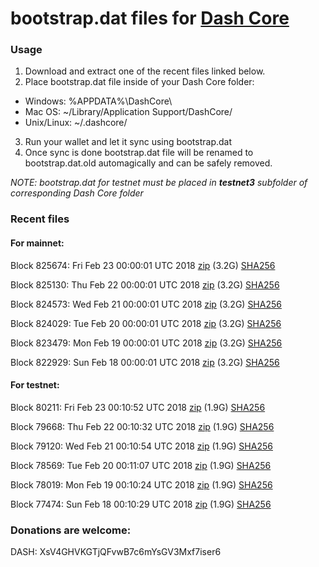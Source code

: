 # bootstrap.dat files for [Dash Core](https://www.dash.org)

### Usage

1. Download and extract one of the recent files linked below.
2. Place bootstrap.dat file inside of your Dash Core folder:
 - Windows: %APPDATA%\DashCore\
 - Mac OS: ~/Library/Application Support/DashCore/
 - Unix/Linux: ~/.dashcore/
3. Run your wallet and let it sync using bootstrap.dat
4. Once sync is done bootstrap.dat file will be renamed to bootstrap.dat.old automagically and can be safely removed.

_NOTE: bootstrap.dat for testnet must be placed in **testnet3** subfolder of corresponding Dash Core folder_

### Recent files

#### For mainnet:

Block 825674: Fri Feb 23 00:00:01 UTC 2018 [zip](https://dash-bootstrap.ams3.digitaloceanspaces.com/mainnet/2018-02-23/bootstrap.dat.zip) (3.2G) [SHA256](https://dash-bootstrap.ams3.digitaloceanspaces.com/mainnet/2018-02-23/sha256.txt)

Block 825130: Thu Feb 22 00:00:01 UTC 2018 [zip](https://dash-bootstrap.ams3.digitaloceanspaces.com/mainnet/2018-02-22/bootstrap.dat.zip) (3.2G) [SHA256](https://dash-bootstrap.ams3.digitaloceanspaces.com/mainnet/2018-02-22/sha256.txt)

Block 824573: Wed Feb 21 00:00:01 UTC 2018 [zip](https://dash-bootstrap.ams3.digitaloceanspaces.com/mainnet/2018-02-21/bootstrap.dat.zip) (3.2G) [SHA256](https://dash-bootstrap.ams3.digitaloceanspaces.com/mainnet/2018-02-21/sha256.txt)

Block 824029: Tue Feb 20 00:00:01 UTC 2018 [zip](https://dash-bootstrap.ams3.digitaloceanspaces.com/mainnet/2018-02-20/bootstrap.dat.zip) (3.2G) [SHA256](https://dash-bootstrap.ams3.digitaloceanspaces.com/mainnet/2018-02-20/sha256.txt)

Block 823479: Mon Feb 19 00:00:01 UTC 2018 [zip](https://dash-bootstrap.ams3.digitaloceanspaces.com/mainnet/2018-02-19/bootstrap.dat.zip) (3.2G) [SHA256](https://dash-bootstrap.ams3.digitaloceanspaces.com/mainnet/2018-02-19/sha256.txt)

Block 822929: Sun Feb 18 00:00:01 UTC 2018 [zip](https://dash-bootstrap.ams3.digitaloceanspaces.com/mainnet/2018-02-18/bootstrap.dat.zip) (3.2G) [SHA256](https://dash-bootstrap.ams3.digitaloceanspaces.com/mainnet/2018-02-18/sha256.txt)


#### For testnet:

Block 80211: Fri Feb 23 00:10:52 UTC 2018 [zip](https://dash-bootstrap.ams3.digitaloceanspaces.com/testnet/2018-02-23/bootstrap.dat.zip) (1.9G) [SHA256](https://dash-bootstrap.ams3.digitaloceanspaces.com/testnet/2018-02-23/sha256.txt)

Block 79668: Thu Feb 22 00:10:32 UTC 2018 [zip](https://dash-bootstrap.ams3.digitaloceanspaces.com/testnet/2018-02-22/bootstrap.dat.zip) (1.9G) [SHA256](https://dash-bootstrap.ams3.digitaloceanspaces.com/testnet/2018-02-22/sha256.txt)

Block 79120: Wed Feb 21 00:10:54 UTC 2018 [zip](https://dash-bootstrap.ams3.digitaloceanspaces.com/testnet/2018-02-21/bootstrap.dat.zip) (1.9G) [SHA256](https://dash-bootstrap.ams3.digitaloceanspaces.com/testnet/2018-02-21/sha256.txt)

Block 78569: Tue Feb 20 00:11:07 UTC 2018 [zip](https://dash-bootstrap.ams3.digitaloceanspaces.com/testnet/2018-02-20/bootstrap.dat.zip) (1.9G) [SHA256](https://dash-bootstrap.ams3.digitaloceanspaces.com/testnet/2018-02-20/sha256.txt)

Block 78019: Mon Feb 19 00:10:24 UTC 2018 [zip](https://dash-bootstrap.ams3.digitaloceanspaces.com/testnet/2018-02-19/bootstrap.dat.zip) (1.9G) [SHA256](https://dash-bootstrap.ams3.digitaloceanspaces.com/testnet/2018-02-19/sha256.txt)

Block 77474: Sun Feb 18 00:10:29 UTC 2018 [zip](https://dash-bootstrap.ams3.digitaloceanspaces.com/testnet/2018-02-18/bootstrap.dat.zip) (1.9G) [SHA256](https://dash-bootstrap.ams3.digitaloceanspaces.com/testnet/2018-02-18/sha256.txt)


### Donations are welcome:

DASH: XsV4GHVKGTjQFvwB7c6mYsGV3Mxf7iser6
